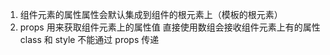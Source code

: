 1. 组件元素的属性属性会默认集成到组件的根元素上（模板的根元素）
2. props 用来获取组件元素上的属性值 直接使用数组会接收组件元素上有的属性 class 和 style 不能通过 props 传递